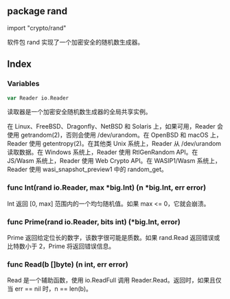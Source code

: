## package rand

import "crypto/rand"

软件包 rand 实现了一个加密安全的随机数生成器。

## Index

### Variables

```go
var Reader io.Reader
```

读取器是一个加密安全随机数生成器的全局共享实例。

在 Linux、FreeBSD、Dragonfly、NetBSD 和 Solaris 上，如果可用，Reader 会使用 getrandom(2)，否则会使用 /dev/urandom。在 OpenBSD 和 macOS 上，Reader 使用 getentropy(2)。在其他类 Unix 系统上，Reader 从 /dev/urandom 读取数据。在 Windows 系统上，Reader 使用 RtlGenRandom API。在 JS/Wasm 系统上，Reader 使用 Web Crypto API。在 WASIP1/Wasm 系统上，Reader 使用 wasi_snapshot_preview1 中的 random_get。

### func Int(rand io.Reader, max *big.Int) (n *big.Int, err error)

Int 返回 [0, max] 范围内的一个均匀随机值。如果 max <= 0，它就会崩溃。

### func Prime(rand io.Reader, bits int) (*big.Int, error)

Prime 返回给定位长的数字，该数字很可能是质数。如果 rand.Read 返回错误或比特数小于 2，Prime 将返回错误信息。

### func Read(b []byte) (n int, err error)

Read 是一个辅助函数，使用 io.ReadFull 调用 Reader.Read。返回时，如果且仅当 err == nil 时，n == len(b)。